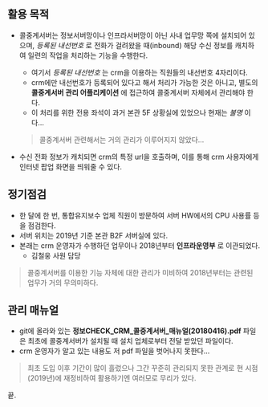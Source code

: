 ## 활용 목적

- 콜중계서버는 정보서버망이나 인프라서버망이 아닌 사내 업무망 쪽에 설치되어 있으며, _등록된 내선번호_ 로 전화가 걸려왔을 때(inbound) 해당 수신 정보를 캐치하여 일련의 작업을 처리하는 기능을 수행한다.
    - 여기서 _등록된 내선번호_ 는 crm을 이용하는 직원들의 내선번호 4자리이다.
    - crm에만 내선번호가 등록되어 있다고 해서 처리가 가능한 것은 아니고, 별도의 **콜중계서버 관리 어플리케이션** 에 접근하여 콜중계서버 자체에서 관리해야 한다.
    - 이 처리를 위한 전용 좌석이 과거 본관 5F 상황실에 있었으나 현재는 _불명_ 이다...
    > 콜중계서버 관련해서는 거의 관리가 이루어지지 않았다...

- 수신 전화 정보가 캐치되면 crm의 특정 url을 호출하며, 이를 통해 crm 사용자에게 인터넷 팝업 화면을 띄워줄 수 있다.


## 정기점검

- 한 달에 한 번, 통합유지보수 업체 직원이 방문하여 서버 HW에서의 CPU 사용률 등을 점검한다.
- 서버 위치는 2019년 기준 본관 B2F 서버실에 있다.
- 본래는 crm 운영자가 수행하던 업무이나 2018년부터 **인프라운영부** 로 이관되었다.
    - 김철웅 사원 담당

> 콜중계서버를 이용한 기능 자체에 대한 관리가 미비하여 2018년부터는 관련된 업무가 거의 무의미하다.

## 관리 매뉴얼

- git에 올라와 있는 **정보CHECK_CRM_콜중계서버_매뉴얼(20180416).pdf** 파일은 최초에 콜중계서버가 설치될 때 설치 업체로부터 전달 받았던 파일이다.
- crm 운영자가 알고 있는 내용도 저 pdf 파일을 벗어나지 못한다...

> 최초 도입 이후 기간이 많이 흘렀으나 그간 꾸준히 관리되지 못한 관계로 현 시점(2019년)에 재정비하여 활용하기엔 여러모로 무리가 있다.

끝.
